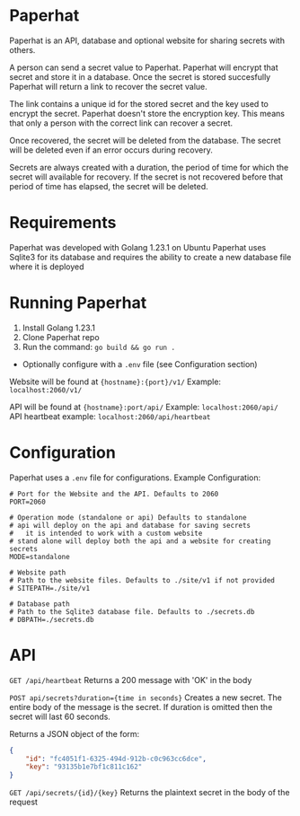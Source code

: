 # Paperhat
Paperhat is an API, database and optional website for sharing secrets with others.

A person can send a secret value to Paperhat.
Paperhat will encrypt that secret and store it in a database.
Once the secret is stored succesfully Paperhat will return a link to recover the secret value.

The link contains a unique id for the stored secret and the key used to encrypt the secret.
Paperhat doesn't store the encryption key.
This means that only a person with the correct link can recover a secret.

Once recovered, the secret will be deleted from the database.
The secret will be deleted even if an error occurs during recovery.

Secrets are always created with a duration, the period of time for which the secret will available for recovery.
If the secret is not recovered before that period of time has elapsed, the secret will be deleted.

# Requirements
Paperhat was developed with Golang 1.23.1 on Ubuntu
Paperhat uses Sqlite3 for its database and requires the ability to create a new database file where it is deployed

# Running Paperhat
1. Install Golang 1.23.1
2. Clone Paperhat repo
3. Run the command: `go build && go run .`
  - Optionally configure with a `.env` file (see Configuration section)

Website will be found at `{hostname}:{port}/v1/`
Example: `localhost:2060/v1/`

API will be found at `{hostname}:port/api/`
Example: `localhost:2060/api/`
API heartbeat example: `localhost:2060/api/heartbeat`

# Configuration
Paperhat uses a `.env` file for configurations.
Example Configuration:
```
# Port for the Website and the API. Defaults to 2060
PORT=2060

# Operation mode (standalone or api) Defaults to standalone
# api will deploy on the api and database for saving secrets
#   it is intended to work with a custom website
# stand alone will deploy both the api and a website for creating secrets 
MODE=standalone

# Website path
# Path to the website files. Defaults to ./site/v1 if not provided
# SITEPATH=./site/v1

# Database path
# Path to the Sqlite3 database file. Defaults to ./secrets.db
# DBPATH=./secrets.db
```

# API
`GET /api/heartbeat`
Returns a 200 message with 'OK' in the body


`POST api/secrets?duration={time in seconds}`
Creates a new secret.
The entire body of the message is the secret.
If duration is omitted then the secret will last 60 seconds.

Returns a JSON object of the form: 
```json
{
    "id": "fc4051f1-6325-494d-912b-c0c963cc6dce",
    "key": "93135b1e7bf1c811c162"
}
```

`GET /api/secrets/{id}/{key}`
Returns the plaintext secret in the body of the request
